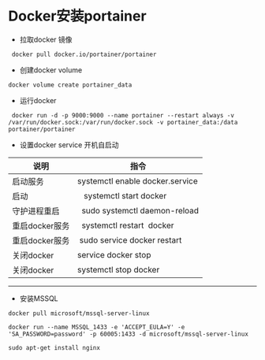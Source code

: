 # Docker安装portainer

- 拉取docker 镜像

```shell
 docker pull docker.io/portainer/portainer
```

- 创建docker volume

```shell
docker volume create portainer_data
```

- 运行docker

```shell
 docker run -d -p 9000:9000 --name portainer --restart always -v /var/run/docker.sock:/var/run/docker.sock -v portainer_data:/data portainer/portainer
```

- 设置docker service 开机自启动

说明|指令
---|---
启动服务 |systemctl enable docker.service
启动     |   systemctl start docker
守护进程重启 |  sudo systemctl daemon-reload
重启docker服务 |  systemctl restart  docker
重启docker服务 | sudo service docker restart
关闭docker |  service docker stop
关闭docker | systemctl stop docker

---

- 安装MSSQL

```shell
docker pull microsoft/mssql-server-linux
```

```shell
docker run --name MSSQL_1433 -e 'ACCEPT_EULA=Y' -e 'SA_PASSWORD=password' -p 60005:1433 -d microsoft/mssql-server-linux
```

```shell
sudo apt-get install nginx
```
